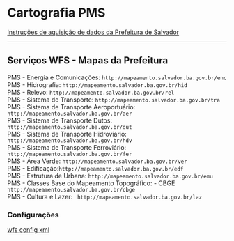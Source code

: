 # Cartografia PMS


[Instruções de aquisição de dados da Prefeitura de Salvador](http://cartografia.salvador.ba.gov.br/dados-e-geoservicos/images/cartografia/Dados_Geoservicos/10_2019_WFS_CDGV_Preliminar_Qgis.pdf)

-----

## Serviços WFS - Mapas da Prefeitura

PMS - Energia e Comunicações:  ``` http://mapeamento.salvador.ba.gov.br/enc ```<br>
PMS - Hidrografia:  ``` http://mapeamento.salvador.ba.gov.br/hid ```<br>
PMS - Relevo:  ``` http://mapeamento.salvador.ba.gov.br/rel ```<br>
PMS - Sistema de Transporte:  ``` http://mapeamento.salvador.ba.gov.br/tra ```<br>
PMS - Sistema de Transporte Aeroportuário: ``` http://mapeamento.salvador.ba.gov.br/aer ```<br>
PMS - Sistema de Transporte Dutos: ``` http://mapeamento.salvador.ba.gov.br/dut ```<br>
PMS - Sistema de Transporte Hidroviário: ``` http://mapeamento.salvador.ba.gov.br/hdv ```<br>
PMS - Sistema de Transporte Ferroviário: ``` http://mapeamento.salvador.ba.gov.br/fer ```<br>
PMS - Área Verde: ``` http://mapeamento.salvador.ba.gov.br/ver ```<br>
PMS - Edificação:``` http://mapeamento.salvador.ba.gov.br/edf ```<br>
PMS - Estrutura de   Urbana: ``` http://mapeamento.salvador.ba.gov.br/emu ```<br>
PMS - Classes Base do Mapeamento Topográfico: - CBGE ``` http://mapeamento.salvador.ba.gov.br/cbge ```<br>
PMS - Cultura e Lazer: ``` http://mapeamento.salvador.ba.gov.br/laz```<br>

### Configurações

[wfs config xml](.\qgis_config\Cartografia_Salvador.xml)
